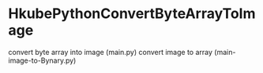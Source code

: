 # HkubePythonConvertByteArrayToImage 
convert byte array into image (main.py)
convert image to array (main-image-to-Bynary.py)
